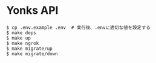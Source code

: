 # Yonks API

```
$ cp .env.example .env  # 実行後、.envに適切な値を設定する
$ make deps
$ make up
$ make ngrok
$ make migrate/up
$ make migrate/down
```
